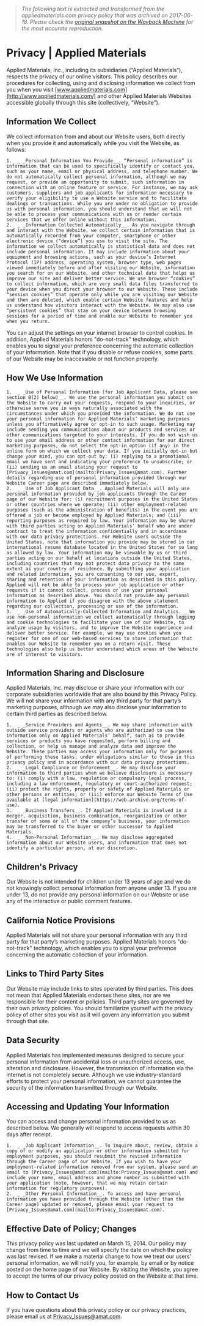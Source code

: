 > *The following text is extracted and transformed from the appliedmaterials.com privacy policy that was archived on 2017-06-18. Please check the [original snapshot on the Wayback Machine](https://web.archive.org/web/20170618224443id_/http%3A//www.appliedmaterials.com/privacy) for the most accurate reproduction.*

# Privacy | Applied Materials

Applied Materials, Inc., including its subsidiaries (“Applied Materials”), respects the privacy of our online visitors. This policy describes our procedures for collecting, using and disclosing information we collect from you when you visit [www.appliedmaterials.com](http://www.appliedmaterials.com/) and other Applied Materials Websites accessible globally through this site (collectively, “Website”).

## Information We Collect

We collect information from and about our Website users, both directly when you provide it and automatically while you visit the Website, as follows:

    1.  _ _Personal Information You Provide__. “Personal information” is information that can be used to specifically identify or contact you, such as your name, email or physical address, and telephone number. We do not automatically collect personal information, although we may request, or provide an opportunity to submit, such information in connection with an online feature or service. For instance, we may ask customers, suppliers and job applicants for information necessary to verify your eligibility to use a Website service and to facilitate dealings or transactions. While you are under no obligation to provide us with personal information, you should understand that we will not be able to process your communications with us or render certain services that we offer online without this information.
    2.  _ _Information Collected Automatically__. As you navigate through and interact with the Website, we collect certain information that is automatically recorded from your computer, smartphone or other electronic device (“device”) you use to visit the site. The information we collect automatically is statistical data and does not include personal information. It may include information about your equipment and browsing actions, such as your device’s Internet Protocol (IP) address, operating system, browser type, web pages viewed immediately before and after visiting our Website, information you search for on our Website, and other technical data that helps us improve our site and deliver better service. We use browser “cookies” to collect information, which are very small data files transferred to your device when you direct your browser to our Website. These include “session cookies” that operate only while you are visiting our Website and then are deleted, which enable certain Website features and help us understand how visitors interact with the Website. We may also use “persistent cookies” that stay on your device between browsing sessions for a period of time and enable our Website to remember you when you return. 

You can adjust the settings on your internet browser to control cookies. In addition, Applied Materials honors "do-not-track" technology, which enables you to signal your preference concerning the automatic collection of your information. Note that if you disable or refuse cookies, some parts of our Website may be inaccessible or not function properly.




## How We Use Information

    1.  _ _Use of Personal Information (for Job Applicant Data, please see section B(2) below)__. We use the personal information you submit on the Website to carry out your requests, respond to your inquiries, or otherwise serve you in ways naturally associated with the circumstances under which you provided the information. We do not use your personal information for Applied Materials’ marketing purposes unless you affirmatively agree or opt-in to such usage. Marketing may include sending you communications about our products and services or other communications targeted to your interests. If you do not wish us to use your email address or other contact information for our direct marketing purposes, do not select the opt-in option (if any) in the online form on which we collect your data. If you initially opt-in but change your mind, you can opt-out by: (i) replying to a promotional email we have sent and indicating your preference to unsubscribe; or (ii) sending us an email stating your request to [Privacy_Issues@amat.com](mailto:Privacy_Issues@amat.com). Further details regarding use of personal information provided through our Website Career page are described immediately below.
    2.  _ _Use of Job Applicant Data__. Applied Materials will only use personal information provided by job applicants through the Career page of our Website for: (i) recruitment purposes in the United States or other countries where we operate; (ii) other employment-related purposes (such as the administration of benefits) in the event you are offered a job or become employed by Applied Materials; and (iii) reporting purposes as required by law. Your information may be shared with third parties acting on Applied Materials’ behalf who are under contract to treat the information confidentially and in accordance with our data privacy protections. For Website users outside the United States, note that information you provide may be stored in our international resume database located in the United States for so long as allowed by law. Your information may be viewable by us or third parties acting on our behalf at locations outside the United States, including countries that may not protect data privacy to the same extent as your country of residence. By submitting your application and related information, you are consenting to our use, export, sharing and retention of your information as described in this policy. Applied will not be able to process your job application or other requests if it cannot collect, process or use your personal information as described above. You should not provide any personal information to Applied if you disagree with the above statement regarding our collection, processing or use of the information.
    3.  _ _Use of Automatically-Collected Information and Analytics.__ We use non-personal information we collect automatically through logging and cookie technologies to facilitate your use of our Website, to analyze usage by visitors, and to improve the Website experience and deliver better service. For example, we may use cookies when you register for one of our web-based services to store information that enables our Website to remember you on a return visit. These technologies also help us better understand which areas of the Website are of interest to visitors.



## Information Sharing and Disclosure

Applied Materials, Inc. may disclose or share your information with our corporate subsidiaries worldwide that are also bound by this Privacy Policy. We will not share your information with any third party for that party’s marketing purposes, although we may also disclose your information to certain third parties as described below.

    1.  _ _Service Providers and Agents__. We may share information with outside service providers or agents who are authorized to use the information only on Applied Materials’ behalf, such as to provide services or products you have requested, perform billing and collection, or help us manage and analyze data and improve the Website. These parties may access your information only for purposes of performing these tasks, under obligations similar to those in this privacy policy and in accordance with our data privacy protections.
    2.  _ _Legal Compliance or Enforcement__. We may disclose your information to third parties when we believe disclosure is necessary to: (i) comply with a law, regulation or compulsory legal process, including a law enforcement, regulatory or court-authorized request; (ii) protect the rights, property or safety of Applied Materials or other persons or entities; or (iii) enforce our Website Terms of Use available at [legal information](https://web.archive.org/terms-of-use).
    3.  _ _Business Transfers__. If Applied Materials is involved in a merger, acquisition, business combination, reorganization or other transfer of some or all of the company’s business, your information may be transferred to the buyer or other successor to Applied Materials.
    4.  _ _Non-Personal Information__. We may disclose aggregated information about our Website users, and information that does not identify a particular person, at our discretion.



## Children's Privacy

Our Website is not intended for children under 13 years of age and we do not knowingly collect personal information from anyone under 13. If you are under 13, do not provide any personal information on our Website or use any of the interactive or public comment features.

## California Notice Provisions

Applied Materials will not share your personal information with any third party for that party’s marketing purposes. Applied Materials honors "do-not-track" technology, which enables you to signal your preference concerning the automatic collection of your information.

## Links to Third Party Sites

Our Website may include links to sites operated by third parties. This does not mean that Applied Materials endorses these sites, nor are we responsible for their content or policies. Third party sites are governed by their own privacy policies. You should familiarize yourself with the privacy policy of other sites you visit as it will govern any information you submit through that site.

## Data Security

Applied Materials has implemented measures designed to secure your personal information from accidental loss or unauthorized access, use, alteration and disclosure. However, the transmission of information via the internet is not completely secure. Although we use industry-standard efforts to protect your personal information, we cannot guarantee the security of the information transmitted through our Website.

## Accessing and Updating Your Information

You can access and change personal information provided to us as described below. We generally will respond to access requests within 30 days after receipt.

    1.  _ _Job Applicant Information__. To inquire about, review, obtain a copy of or modify an application or other information submitted for employment purposes, you should resubmit the revised information through the Career page of our Website. If you wish to have your employment-related information removed from our system, please send an email to [Privacy_Issues@amat.com](mailto:Privacy_Issues@amat.com) and include your name, email address and phone number as submitted with your application (note, however, that we may retain certain information for regulatory purposes).
    2.  _ _Other Personal Information__. To access and have personal information you have provided through the Website (other than the Career page) updated or removed, please email your request to [Privacy_Issues@amat.com](mailto:Privacy_Issues@amat.com).



## Effective Date of Policy; Changes

This privacy policy was last updated on March 15, 2014. Our policy may change from time to time and we will specify the date on which the policy was last revised. If we make a material change to how we treat our users’ personal information, we will notify you, for example, by email or by notice posted on the home page of our Website. By visiting the Website, you agree to accept the terms of our privacy policy posted on the Website at that time.

## How to Contact Us

If you have questions about this privacy policy or our privacy practices, please email us at [Privacy_Issues@amat.com](mailto:Privacy_Issues@amat.com).
